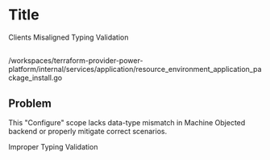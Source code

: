 # Title

Clients Misaligned Typing Validation

##

/workspaces/terraform-provider-power-platform/internal/services/application/resource_environment_application_package_install.go

## Problem

This "Configure" scope lacks data-type mismatch in Machine Objected backend or properly mitigate correct scenarios. 
 
Improper Typing Validation